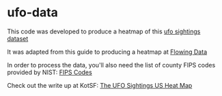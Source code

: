 # ufo-data

This code was developed to produce a heatmap of this [ufo sightings dataset](http://infochimps.com/datasets/d60000-documented-ufo-sightings-with-text-descriptions-and-metad)

It was adapted from this guide to producing a heatmap at [Flowing Data](https://flowingdata.com/2009/11/12/how-to-make-a-us-county-thematic-map-using-free-tools/)

In order to process the data, you'll also need the list of county FIPS codes provided by NIST: [FIPS Codes](www.itl.nist.gov/fipspubs/co-codes/states.txt)

Check out the write up at KotSF: [The UFO Sightings US Heat Map](https://kotsf.com/gdarchive/19)
